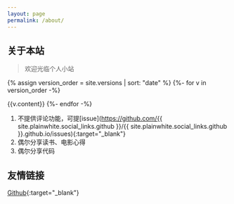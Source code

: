```yaml
---
layout: page
permalink: /about/
---
```


## 关于本站

> 欢迎光临个人小站

{% assign version_order = site.versions | sort: "date" %}
{%- for v in version_order -%}

{{v.content}}
{%- endfor -%}


1. 不提供评论功能，可提[issue](https://github.com/{{ site.plainwhite.social_links.github }}/{{ site.plainwhite.social_links.github }}.github.io/issues){:target="_blank"}
2. 偶尔分享读书、电影心得
3. 偶尔分享代码



## 友情链接

[Github](https://github.com/auaa){:target="_blank"}





